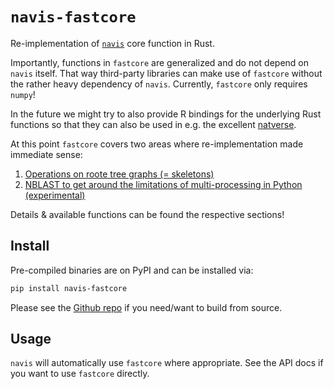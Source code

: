 # `navis-fastcore`

Re-implementation of [`navis`](https://github.com/navis-org/navis) core function in Rust.

Importantly, functions in `fastcore` are generalized and
do not depend on `navis` itself. That way third-party libraries
can make use of `fastcore` without the rather heavy dependency
of `navis`. Currently, `fastcore` only requires `numpy`!

In the future we might try to also provide R bindings for the
underlying Rust functions so that they can also be used in
e.g. the excellent [natverse](https://natverse.org/).

At this point `fastcore` covers two areas where re-implementation
made immediate sense:

1. [Operations on roote tree graphs (= skeletons)](Trees/index.md)
2. [NBLAST to get around the limitations of multi-processing in Python (experimental)](NBLAST/index.md)

Details & available functions can be found the respective sections!

## Install

Pre-compiled binaries are on PyPI and can be installed via:

```bash
pip install navis-fastcore
```

Please see the [Github repo](https://github.com/schlegelp/fastcore-rs) if you need/want to build from source.

## Usage

`navis` will automatically use `fastcore` where appropriate. See the
API docs if you want to use `fastcore` directly.
